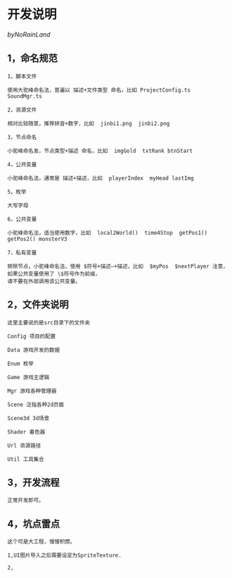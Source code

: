 # 开发说明

$by NoRainLand$

## 1，命名规范

    1，脚本文件

    使用大驼峰命名法，普遍以 描述+文件类型 命名，比如 ProjectConfig.ts  SoundMgr.ts

    2，资源文件

    相对比较随意，推荐拼音+数字，比如  jinbi1.png  jinbi2.png

    3，节点命名

    小驼峰命名发，节点类型+描述 命名，比如  imgGold  txtRank btnStart

    4，公共变量

    小驼峰命名法，通常是 描述+描述，比如  playerIndex  myHead lastImg

    5，枚举

    大写字母

    6，公共变量

    小驼峰命名法，适当使用数字，比如  local2World()  time4Stop  getPos1() getPos2() monsterV3

    7，私有变量

    排除节点，小驼峰命名法，使用 $符号+描述—+描述，比如  $myPos  $nextPlayer 注意，如果公共变量使用了 \$符号作为前缀，
    请不要在外部调用该公共变量。

## 2，文件夹说明

    这里主要说的是src目录下的文件夹

    Config 项目的配置

    Data 游戏开发的数据

    Enum 枚举

    Game 游戏主逻辑

    Mgr 游戏各种管理器

    Scene 泛指各种2d页面

    Scene3d 3d场景

    Shader 着色器

    Url 资源路径

    Util 工具集合

## 3，开发流程

    正常开发即可。

## 4，坑点雷点

    这个可是大工程，慢慢积攒。

    1,UI图片导入之后需要设定为SpriteTexture.

    2,
